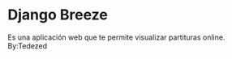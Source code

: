 Django Breeze
===================

Es una aplicación web que te permite visualizar partituras online.
By:Tedezed

